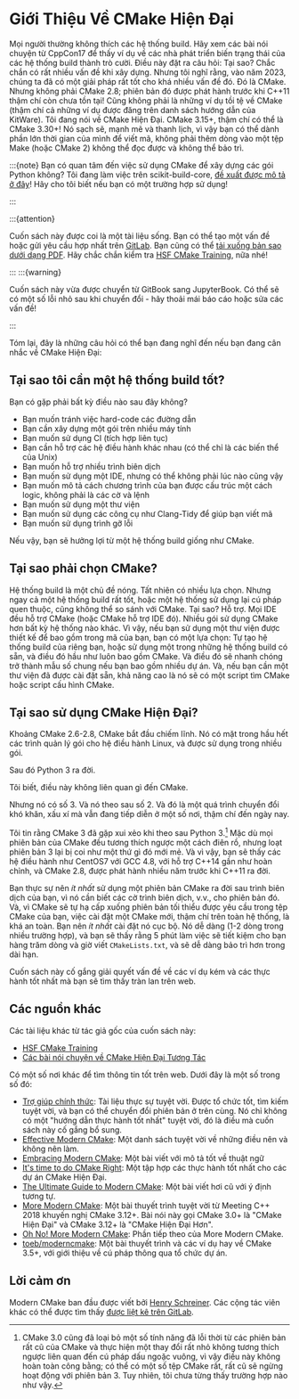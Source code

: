 # Giới Thiệu Về CMake Hiện Đại

Mọi người thường không thích các hệ thống build.
Hãy xem các bài nói chuyện từ CppCon17 để thấy ví dụ về các nhà phát triển biến trạng thái của các hệ thống build thành trò cười.
Điều này đặt ra câu hỏi: Tại sao?
Chắc chắn có rất nhiều vấn đề khi xây dựng.
Nhưng tôi nghĩ rằng, vào năm 2023, chúng ta đã có một giải pháp rất tốt cho khá nhiều vấn đề đó.
Đó là CMake. Nhưng không phải CMake 2.8; phiên bản đó được phát hành trước khi C++11 thậm chí còn chưa tồn tại!
Cũng không phải là những ví dụ tồi tệ về CMake (thậm chí cả những ví dụ được đăng trên danh sách hướng dẫn của KitWare).
Tôi đang nói về CMake Hiện Đại. CMake 3.15+, thậm chí có thể là CMake 3.30+!
Nó sạch sẽ, mạnh mẽ và thanh lịch, vì vậy bạn có thể dành phần lớn thời gian của mình để viết mã, không phải thêm dòng vào một tệp Make (hoặc CMake 2) không thể đọc được và không thể bảo trì.

:::{note}
Bạn có quan tâm đến việc sử dụng CMake để xây dựng các gói Python không? Tôi đang làm việc trên scikit-build-core, [đề xuất được mô tả ở đây][skprop]! Hãy cho tôi biết nếu bạn có một trường hợp sử dụng!

[skprop]: https://iscinumpy.gitlab.io/post/scikit-build-proposal/

:::

:::{attention}

Cuốn sách này được coi là một tài liệu sống. Bạn có thể tạo một vấn đề hoặc gửi yêu cầu hợp nhất trên [GitLab](https://gitlab.com/CLIUtils/modern-cmake).
Bạn cũng có thể [tải xuống bản sao dưới dạng PDF](https://CLIUtils.gitlab.io/modern-cmake/modern-cmake.pdf). Hãy chắc chắn kiểm tra [HSF CMake Training][], nữa nhé!

:::
:::{warning}

Cuốn sách này vừa được chuyển từ GitBook sang JupyterBook. Có thể sẽ có một số lỗi nhỏ sau khi chuyển đổi - hãy thoải mái báo cáo hoặc sửa các vấn đề!

:::

Tóm lại, đây là những câu hỏi có thể bạn đang nghĩ đến nếu bạn đang cân nhắc về CMake Hiện Đại:

## Tại sao tôi cần một hệ thống build tốt?

Bạn có gặp phải bất kỳ điều nào sau đây không?

- Bạn muốn tránh việc hard-code các đường dẫn
- Bạn cần xây dựng một gói trên nhiều máy tính
- Bạn muốn sử dụng CI (tích hợp liên tục)
- Bạn cần hỗ trợ các hệ điều hành khác nhau (có thể chỉ là các biến thể của Unix)
- Bạn muốn hỗ trợ nhiều trình biên dịch
- Bạn muốn sử dụng một IDE, nhưng có thể không phải lúc nào cũng vậy
- Bạn muốn mô tả cách chương trình của bạn được cấu trúc một cách logic, không phải là các cờ và lệnh
- Bạn muốn sử dụng một thư viện
- Bạn muốn sử dụng các công cụ như Clang-Tidy để giúp bạn viết mã
- Bạn muốn sử dụng trình gỡ lỗi

Nếu vậy, bạn sẽ hưởng lợi từ một hệ thống build giống như CMake.
## Tại sao phải chọn CMake?

Hệ thống build là một chủ đề nóng. Tất nhiên có nhiều lựa chọn. Nhưng ngay cả một hệ thống build rất tốt, hoặc một hệ thống sử dụng lại cú pháp quen thuộc, cũng không thể so sánh với CMake.
Tại sao?
Hỗ trợ.
Mọi IDE đều hỗ trợ CMake (hoặc CMake hỗ trợ IDE đó).
Nhiều gói sử dụng CMake hơn bất kỳ hệ thống nào khác.
Vì vậy, nếu bạn sử dụng một thư viện được thiết kế để bao gồm trong mã của bạn, bạn có một lựa chọn: Tự tạo hệ thống build của riêng bạn, hoặc sử dụng một trong những hệ thống build có sẵn, và điều đó hầu như luôn bao gồm CMake.
Và điều đó sẽ nhanh chóng trở thành mẫu số chung nếu bạn bao gồm nhiều dự án.
Và, nếu bạn cần một thư viện đã được cài đặt sẵn, khả năng cao là nó sẽ có một script tìm CMake hoặc script cấu hình CMake.

## Tại sao sử dụng CMake Hiện Đại?

Khoảng CMake 2.6-2.8, CMake bắt đầu chiếm lĩnh. Nó có mặt trong hầu hết các trình quản lý gói cho hệ điều hành Linux, và được sử dụng trong nhiều gói.

Sau đó Python 3 ra đời.

Tôi biết, điều này không liên quan gì đến CMake.

Nhưng nó có số 3.
Và nó theo sau số 2.
Và đó là một quá trình chuyển đổi khó khăn, xấu xí mà vẫn đang tiếp diễn ở một số nơi, thậm chí đến ngày nay.

Tôi tin rằng CMake 3 đã gặp xui xẻo khi theo sau Python 3.[^1]
Mặc dù mọi phiên bản của CMake đều tương thích ngược một cách điên rồ, nhưng loạt phiên bản 3 lại bị coi như một thứ gì đó mới mẻ.
Và vì vậy, bạn sẽ thấy các hệ điều hành như CentOS7 với GCC 4.8, với hỗ trợ C++14 gần như hoàn chỉnh, và CMake 2.8, được phát hành nhiều năm trước khi C++11 ra đời.

Bạn thực sự nên _ít nhất_ sử dụng một phiên bản CMake ra đời sau trình biên dịch của bạn, vì nó cần biết các cờ trình biên dịch, v.v., cho phiên bản đó.
Và, vì CMake sẽ tự hạ cấp xuống phiên bản tối thiểu được yêu cầu trong tệp CMake của bạn, việc cài đặt một CMake mới, thậm chí trên toàn hệ thống, là khá an toàn.
Bạn nên _ít nhất_ cài đặt nó cục bộ.
Nó dễ dàng (1-2 dòng trong nhiều trường hợp), và bạn sẽ thấy rằng 5 phút làm việc sẽ tiết kiệm cho bạn hàng trăm dòng và giờ viết `CMakeLists.txt`, và sẽ dễ dàng bảo trì hơn trong dài hạn.

Cuốn sách này cố gắng giải quyết vấn đề về các ví dụ kém và các thực hành tốt nhất mà bạn sẽ tìm thấy tràn lan trên web.

## Các nguồn khác

Các tài liệu khác từ tác giả gốc của cuốn sách này:

- [HSF CMake Training][]
- [Các bài nói chuyện về CMake Hiện Đại Tương Tác](https://gitlab.com/CLIUtils/modern-cmake-interactive-talk)

Có một số nơi khác để tìm thông tin tốt trên web. Dưới đây là một số trong số đó:

- [Trợ giúp chính thức](https://cmake.org/cmake/help/latest/): Tài liệu thực sự tuyệt vời. Được tổ chức tốt, tìm kiếm tuyệt vời, và bạn có thể chuyển đổi phiên bản ở trên cùng. Nó chỉ không có một "hướng dẫn thực hành tốt nhất" tuyệt vời, đó là điều mà cuốn sách này cố gắng bổ sung.
- [Effective Modern CMake](https://gist.github.com/mbinna/c61dbb39bca0e4fb7d1f73b0d66a4fd1): Một danh sách tuyệt vời về những điều nên và không nên làm.
- [Embracing Modern CMake](https://steveire.wordpress.com/2017/11/05/embracing-modern-cmake/): Một bài viết với mô tả tốt về thuật ngữ
- [It's time to do CMake Right](https://pabloariasal.github.io/2018/02/19/its-time-to-do-cmake-right/): Một tập hợp các thực hành tốt nhất cho các dự án CMake Hiện Đại.
- [The Ultimate Guide to Modern CMake](https://rix0r.nl/blog/2015/08/13/cmake-guide/): Một bài viết hơi cũ với ý định tương tự.
- [More Modern CMake](https://youtu.be/y7ndUhdQuU8): Một bài thuyết trình tuyệt vời từ Meeting C++ 2018 khuyến nghị CMake 3.12+. Bài nói này gọi CMake 3.0+ là "CMake Hiện Đại" và CMake 3.12+ là "CMake Hiện Đại Hơn".
- [Oh No! More Modern CMake](https://www.youtube.com/watch?v=y9kSr5enrSk): Phần tiếp theo của More Modern CMake.
- [toeb/moderncmake](https://github.com/toeb/moderncmake): Một bài thuyết trình và các ví dụ hay về CMake 3.5+, với giới thiệu về cú pháp thông qua tổ chức dự án.
## Lời cảm ơn

Modern CMake ban đầu được viết bởi [Henry Schreiner](https://iscinumpy.gitlab.io). Các cộng tác viên khác có thể được tìm thấy [được liệt kê trên GitLab](https://gitlab.com/CLIUtils/modern-cmake/-/network/master).

[hsf cmake training]: https://hsf-training.github.io/hsf-training-cmake-webpage/01-intro/index.html

[^1]: CMake 3.0 cũng đã loại bỏ một số tính năng đã lỗi thời từ các phiên bản rất cũ của CMake và thực hiện một thay đổi rất nhỏ không tương thích ngược liên quan đến cú pháp dấu ngoặc vuông, vì vậy điều này không hoàn toàn công bằng; có thể có một số tệp CMake rất, rất cũ sẽ ngừng hoạt động với phiên bản 3. Tuy nhiên, tôi chưa từng thấy trường hợp nào như vậy.